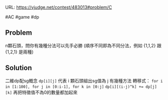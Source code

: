 URL: https://vjudge.net/contest/483013#problem/C

#AC #game #dp

## Problem

n顆石頭，問你有幾種分法可以先手必勝 (順序不同即為不同分法，例如 {1,1,2} 跟 {1,2,1} 是兩種)

## Solution

二維dp配sg概念
`dp[i][j]` 代表 i 顆石頭組出sg值為 j 有幾種方法
轉移式：
`for i in [1:100], for j in [0:i-1], for k in [0:j]`
`dp[i][(i-j)^k] += dp[j][k]`
再把特徵值不為0的數量都加起來